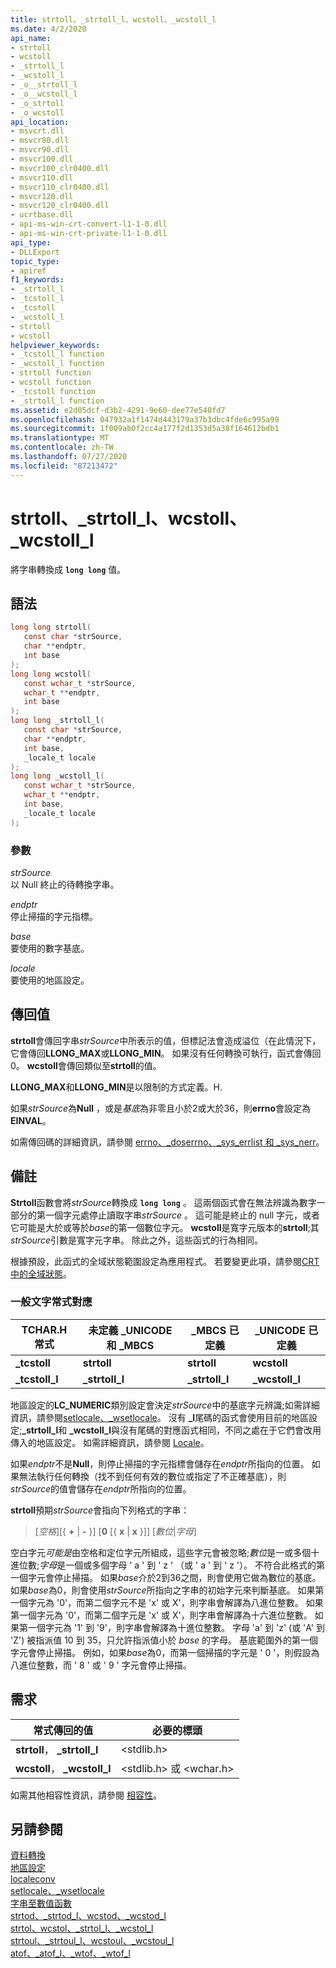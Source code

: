```yaml
---
title: strtoll、_strtoll_l、wcstoll、_wcstoll_l
ms.date: 4/2/2020
api_name:
- strtoll
- wcstoll
- _strtoll_l
- _wcstoll_l
- _o__strtoll_l
- _o__wcstoll_l
- _o_strtoll
- _o_wcstoll
api_location:
- msvcrt.dll
- msvcr80.dll
- msvcr90.dll
- msvcr100.dll
- msvcr100_clr0400.dll
- msvcr110.dll
- msvcr110_clr0400.dll
- msvcr120.dll
- msvcr120_clr0400.dll
- ucrtbase.dll
- api-ms-win-crt-convert-l1-1-0.dll
- api-ms-win-crt-private-l1-1-0.dll
api_type:
- DLLExport
topic_type:
- apiref
f1_keywords:
- _strtoll_l
- _tcstoll_l
- _tcstoll
- _wcstoll_l
- strtoll
- wcstoll
helpviewer_keywords:
- _tcstoll_l function
- _wcstoll_l function
- strtoll function
- wcstoll function
- _tcstoll function
- _strtoll_l function
ms.assetid: e2d05dcf-d3b2-4291-9e60-dee77e540fd7
ms.openlocfilehash: 047932a1f1474d443179a37b3dbc4fde6c995a99
ms.sourcegitcommit: 1f009ab0f2cc4a177f2d1353d5a38f164612bdb1
ms.translationtype: MT
ms.contentlocale: zh-TW
ms.lasthandoff: 07/27/2020
ms.locfileid: "87213472"
---
```

# <a name="strtoll-_strtoll_l-wcstoll-_wcstoll_l"></a>strtoll、_strtoll_l、wcstoll、_wcstoll_l

將字串轉換成 **`long long`** 值。

## <a name="syntax"></a>語法

```C
long long strtoll(
   const char *strSource,
   char **endptr,
   int base
);
long long wcstoll(
   const wchar_t *strSource,
   wchar_t **endptr,
   int base
);
long long _strtoll_l(
   const char *strSource,
   char **endptr,
   int base,
   _locale_t locale
);
long long _wcstoll_l(
   const wchar_t *strSource,
   wchar_t **endptr,
   int base,
   _locale_t locale
);
```

### <a name="parameters"></a>參數

*strSource*<br/>
以 Null 終止的待轉換字串。

*endptr*<br/>
停止掃描的字元指標。

*base*<br/>
要使用的數字基底。

*locale*<br/>
要使用的地區設定。

## <a name="return-value"></a>傳回值

**strtoll**會傳回字串*strSource*中所表示的值，但標記法會造成溢位（在此情況下，它會傳回**LLONG_MAX**或**LLONG_MIN**。 如果沒有任何轉換可執行，函式會傳回 0。 **wcstoll**會傳回類似至**strtoll**的值。

**LLONG_MAX**和**LLONG_MIN**是以限制的方式定義。H.

如果*strSource*為**Null** ，或是*基底*為非零且小於2或大於36，則**errno**會設定為**EINVAL**。

如需傳回碼的詳細資訊，請參閱 [errno、_doserrno、_sys_errlist 和 _sys_nerr](../../c-runtime-library/errno-doserrno-sys-errlist-and-sys-nerr.md)。

## <a name="remarks"></a>備註

**Strtoll**函數會將*strSource*轉換成 **`long long`** 。 這兩個函式會在無法辨識為數字一部分的第一個字元處停止讀取字串*strSource* 。 這可能是終止的 null 字元，或者它可能是大於或等於*base*的第一個數位字元。 **wcstoll**是寬字元版本的**strtoll**;其*strSource*引數是寬字元字串。 除此之外，這些函式的行為相同。

根據預設，此函式的全域狀態範圍設定為應用程式。 若要變更此項，請參閱[CRT 中的全域狀態](../global-state.md)。

### <a name="generic-text-routine-mappings"></a>一般文字常式對應

|TCHAR.H 常式|未定義 _UNICODE 和 _MBCS|_MBCS 已定義|_UNICODE 已定義|
|---------------------|------------------------------------|--------------------|-----------------------|
|**_tcstoll**|**strtoll**|**strtoll**|**wcstoll**|
|**_tcstoll_l**|**_strtoll_l**|**_strtoll_l**|**_wcstoll_l**|

地區設定的**LC_NUMERIC**類別設定會決定*strSource*中的基底字元辨識;如需詳細資訊，請參閱[setlocale、_wsetlocale](setlocale-wsetlocale.md)。 沒有 **_l**尾碼的函式會使用目前的地區設定;**_strtoll_l**和 **_wcstoll_l**與沒有尾碼的對應函式相同，不同之處在于它們會改用傳入的地區設定。 如需詳細資訊，請參閱 [Locale](../../c-runtime-library/locale.md)。

如果*endptr*不是**Null**，則停止掃描的字元指標會儲存在*endptr*所指向的位置。 如果無法執行任何轉換（找不到任何有效的數位或指定了不正確基底），則*strSource*的值會儲存在*endptr*所指向的位置。

**strtoll**預期*strSource*會指向下列格式的字串：

> [*空格*][{ **+** &#124; **-** }] [**0** [{ **x** &#124; **x** }]] [*數位*&#124;*字母*]

空白字元*可能是*由空格和定位字元所組成，這些字元會被忽略;*數位*是一或多個十進位數;*字母*是一個或多個字母 ' a ' 到 ' z ' （或 ' a ' 到 ' z '）。 不符合此格式的第一個字元會停止掃描。 如果*base*介於2到36之間，則會使用它做為數位的基底。 如果*base*為0，則會使用*strSource*所指向之字串的初始字元來判斷基底。 如果第一個字元為 '0'，而第二個字元不是 'x' 或 X'，則字串會解譯為八進位整數。 如果第一個字元為 '0'，而第二個字元是 'x' 或 X'，則字串會解譯為十六進位整數。 如果第一個字元為 '1' 到 '9'，則字串會解譯為十進位整數。 字母 'a' 到 'z' (或 'A' 到 'Z') 被指派值 10 到 35，只允許指派值小於 *base* 的字母。 基底範圍外的第一個字元會停止掃描。 例如，如果*base*為0，而第一個掃描的字元是 ' 0 '，則假設為八進位整數，而 ' 8 ' 或 ' 9 ' 字元會停止掃描。

## <a name="requirements"></a>需求

|常式傳回的值|必要的標頭|
|-------------|---------------------|
|**strtoll**， **_strtoll_l**|\<stdlib.h>|
|**wcstoll**， **_wcstoll_l**|\<stdlib.h> 或 \<wchar.h>|

如需其他相容性資訊，請參閱 [相容性](../../c-runtime-library/compatibility.md)。

## <a name="see-also"></a>另請參閱

[資料轉換](../../c-runtime-library/data-conversion.md)<br/>
[地區設定](../../c-runtime-library/locale.md)<br/>
[localeconv](localeconv.md)<br/>
[setlocale、_wsetlocale](setlocale-wsetlocale.md)<br/>
[字串至數值函數](../../c-runtime-library/string-to-numeric-value-functions.md)<br/>
[strtod、_strtod_l、wcstod、_wcstod_l](strtod-strtod-l-wcstod-wcstod-l.md)<br/>
[strtol、wcstol、_strtol_l、_wcstol_l](strtol-wcstol-strtol-l-wcstol-l.md)<br/>
[strtoul、_strtoul_l、wcstoul、_wcstoul_l](strtoul-strtoul-l-wcstoul-wcstoul-l.md)<br/>
[atof、_atof_l、_wtof、_wtof_l](atof-atof-l-wtof-wtof-l.md)<br/>
